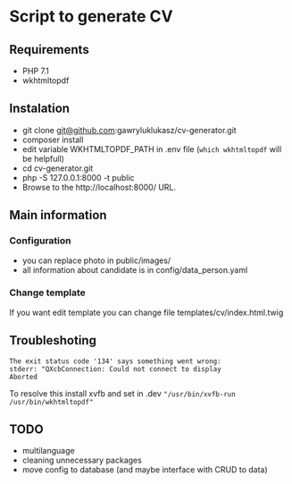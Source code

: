Script to generate CV
===========================

Requirements
-------------------------

*   PHP 7.1
*   wkhtmltopdf

Instalation
-------------------------

*   git clone git@github.com:gawryluklukasz/cv-generator.git
*   composer install
*   edit variable WKHTMLTOPDF_PATH in .env file (`which wkhtmltopdf` will be helpfull)
*   cd cv-generator.git
*   php -S 127.0.0.1:8000 -t public
*   Browse to the http://localhost:8000/ URL.

Main information
-------------------------

### Configuration

*   you can replace photo in public/images/
*   all information about candidate is in config/data_person.yaml

### Change template

If you want edit template you can change file templates/cv/index.html.twig

Troubleshoting
-------------------------

```
The exit status code '134' says something went wrong:
stderr: "QXcbConnection: Could not connect to display 
Aborted
```
To resolve this install xvfb and set in .dev `"/usr/bin/xvfb-run /usr/bin/wkhtmltopdf"`

TODO
-------------------------

*   multilanguage
*   cleaning unnecessary packages
*   move config to database (and maybe interface with CRUD to data)
